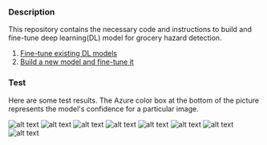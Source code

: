 ### Description
 This repository contains the necessary code and instructions to build and fine-tune deep learning(DL) model for grocery hazard detection.

1. [Fine-tune existing DL models](https://github.com/sarwarmurshed/gocery_hazard_detection/tree/master/fine-tune_existing_models)
2. [Build a new model and fine-tune it](https://github.com/sarwarmurshed/gocery_hazard_detection/tree/master/edgeLite)

### Test 
Here are some test results. The Azure color box at the bottom of the picture represents the model's confidence for a particular image. 

![alt text](https://github.com/sarwarmurshed/gocery_hazard_detection/blob/master/output_result/output_result1.png "Logo Title Text 1")
![alt text](https://github.com/sarwarmurshed/gocery_hazard_detection/blob/master/output_result/output_result2.png "Logo Title Text 2")
![alt text](https://github.com/sarwarmurshed/gocery_hazard_detection/blob/master/output_result/output_result3.png "Logo Title Text 3")
![alt text](https://github.com/sarwarmurshed/gocery_hazard_detection/blob/master/output_result/output_result4.png "Logo Title Text 4")
![alt text](https://github.com/sarwarmurshed/gocery_hazard_detection/blob/master/output_result/output_result5.png "Logo Title Text 5")
![alt text](https://github.com/sarwarmurshed/gocery_hazard_detection/blob/master/output_result/output_result6.png "Logo Title Text 6")
![alt text](https://github.com/sarwarmurshed/gocery_hazard_detection/blob/master/output_result/output_result7.png "Logo Title Text 7")
![alt text](https://github.com/sarwarmurshed/gocery_hazard_detection/blob/master/output_result/output_result9.png "Logo Title Text 8")
